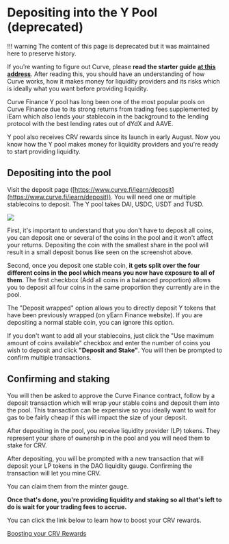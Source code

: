 # Depositing into the Y Pool (deprecated)

!!! warning
    The content of this page is deprecated but it was maintained here to preserve history.

If you’re wanting to figure out Curve, please **read the starter guide** [**at this address**](https://guides.curve.fi/curve-fi-how-to-get-started/). After reading this, you should have an understanding of how Curve works, how it makes money for liquidity providers and its risks which is ideally what you want before providing liquidity.

Curve Finance Y pool has long been one of the most popular pools on Curve Finance due to its strong returns from trading fees supplemented by iEarn which also lends your stablecoin in the background to the lending protocol with the best lending rates out of dYdX and AAVE.

Y pool also receives CRV rewards since its launch in early August. Now you know how the Y pool makes money for liquidity providers and you're ready to start providing liquidity.

## Depositing into the pool 

Visit the deposit page ([https://www.curve.fi/iearn/deposit](https://www.curve.fi/iearn/deposit)). You will need one or multiple stablecoins to deposit. The Y pool takes DAI, USDC, USDT and TUSD.

![](https://2254922201-files.gitbook.io/~/files/v0/b/gitbook-legacy-files/o/assets%2F-MFA0rQI3SzfbVFgp3Ic%2F-MFw5TRvfmVRhy6M2vA0%2F-MFw68Soh9yAvkI2Hxl4%2Fimage.png?alt=media&token=a8004f41-6e22-48db-840a-85a8ea3c0f71)

First, it's important to understand that you don't have to deposit all coins, you can deposit one or several of the coins in the pool and it won't affect your returns. Depositing the coin with the smallest share in the pool will result in a small deposit bonus like seen on the screenshot above.

Second, once you deposit one stable coin, **it gets split over the four different coins in the pool which means you now have exposure to all of them**. The first checkbox (Add all coins in a balanced proportion) allows you to deposit all four coins in the same proportion they currently are in the pool.

The "Deposit wrapped" option allows you to directly deposit Y tokens that have been previously wrapped (on yEarn Finance website). If you are depositing a normal stable coin, you can ignore this option.

If you don't want to add all your stablecoins, just click the "Use maximum amount of coins available" checkbox and enter the number of coins you wish to deposit and click **"Deposit and Stake"**. You will then be prompted to confirm multiple transactions.

## Confirming and staking

You will then be asked to approve the Curve Finance contract, follow by a deposit transaction which will wrap your stable coins and deposit them into the pool. This transaction can be expensive so you ideally want to wait for gas to be fairly cheap if this will impact the size of your deposit.

After depositing in the pool, you receive liquidity provider (LP) tokens. They represent your share of ownership in the pool and you will need them to stake for CRV.

After depositing, you will be prompted with a new transaction that will deposit your LP tokens in the DAO liquidity gauge. Confirming the transaction will let you mine CRV.

You can claim them from the minter gauge.

**Once that's done, you're providing liquidity and staking so all that's left to do is wait for your trading fees to accrue.**

You can click the link below to learn how to boost your CRV rewards.

[Boosting your CRV Rewards](/reward-gauges/boosting-your-crv-rewards)
